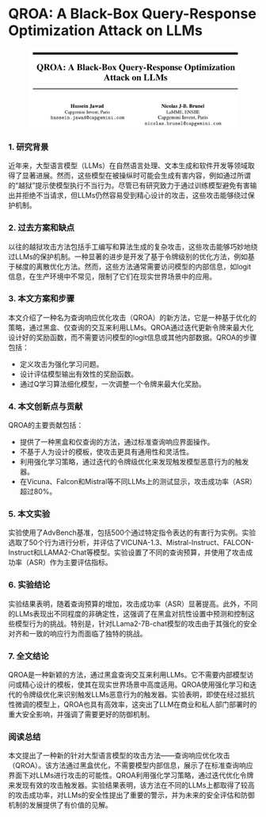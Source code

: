 # QROA: A Black-Box Query-Response Optimization Attack on LLMs

<figure><img src="../.gitbook/assets/image (8) (1) (1) (1).png" alt=""><figcaption></figcaption></figure>



### 1. 研究背景

近年来，大型语言模型（LLMs）在自然语言处理、文本生成和软件开发等领域取得了显著进展。然而，这些模型在被操纵时可能会生成有害内容，例如通过所谓的“越狱”提示使模型执行不当行为。尽管已有研究致力于通过训练模型避免有害输出并拒绝不当请求，但LLMs仍然容易受到精心设计的攻击，这些攻击能够绕过保护机制。

### 2. 过去方案和缺点

以往的越狱攻击方法包括手工编写和算法生成的复杂攻击，这些攻击能够巧妙地绕过LLMs的保护机制。一种显著的进步是开发了基于令牌级别的优化方法，例如基于梯度的离散优化方法。然而，这些方法通常需要访问模型的内部信息，如logit信息，在生产环境中不常见，限制了它们在现实世界场景中的应用。

### 3. 本文方案和步骤

本文介绍了一种名为查询响应优化攻击（QROA）的新方法，它是一种基于优化的策略，通过黑盒、仅查询的交互来利用LLMs。QROA通过迭代更新令牌来最大化设计好的奖励函数，而不需要访问模型的logit信息或其他内部数据。QROA的步骤包括：

* 定义攻击为强化学习问题。
* 设计评估模型输出有效性的奖励函数。
* 通过Q学习算法细化模型，一次调整一个令牌来最大化奖励。

### 4. 本文创新点与贡献

QROA的主要贡献包括：

* 提供了一种黑盒和仅查询的方法，通过标准查询响应界面操作。
* 不基于人为设计的模板，使攻击更具有通用性和灵活性。
* 利用强化学习策略，通过迭代的令牌级优化来发现触发模型恶意行为的触发器。
* 在Vicuna、Falcon和Mistral等不同LLMs上的测试显示，攻击成功率（ASR）超过80%。

### 5. 本文实验

实验使用了AdvBench基准，包括500个通过特定指令表达的有害行为实例。实验选取了50个行为进行分析，并评估了VICUNA-1.3、Mistral-Instruct、FALCON-Instruct和LLAMA2-Chat等模型。实验设置了不同的查询预算，并使用了攻击成功率（ASR）作为主要评估指标。

### 6. 实验结论

实验结果表明，随着查询预算的增加，攻击成功率（ASR）显著提高。此外，不同的LLMs表现出不同程度的非确定性，这强调了在黑盒对抗性设置中预测和控制这些模型行为的挑战。特别是，针对LLama2-7B-chat模型的攻击由于其强化的安全对齐和一致的响应行为而面临了独特的挑战。

### 7. 全文结论

QROA是一种新颖的方法，通过黑盒查询交互来利用LLMs。它不需要内部模型访问或精心设计的模板，使其在现实世界场景中高度适用。QROA使用强化学习和迭代的令牌级优化来识别触发LLMs恶意行为的触发器。实验表明，即使在经过抵抗性微调的模型上，QROA也具有高效率，这突出了LLM在商业和私人部门部署时的重大安全影响，并强调了需要更好的防御机制。

### 阅读总结

本文提出了一种新的针对大型语言模型的攻击方法——查询响应优化攻击（QROA）。该方法通过黑盒优化，不需要模型内部信息，展示了在标准查询响应界面下对LLMs进行攻击的可能性。QROA利用强化学习策略，通过迭代优化令牌来发现有效的攻击触发器。实验结果表明，该方法在不同的LLMs上都取得了较高的攻击成功率，对LLMs的安全性提出了重要的警示，并为未来的安全评估和防御机制的发展提供了有价值的见解。

